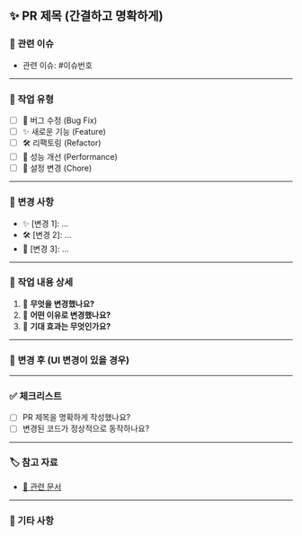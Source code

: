 ## ✨ PR 제목 (간결하고 명확하게)


### 🔗 **관련 이슈**
- 관련 이슈: #이슈번호

---

### 📌 **작업 유형**
- [ ] 🐞 버그 수정 (Bug Fix)
- [ ] ✨ 새로운 기능 (Feature)
- [ ] 🛠 리팩토링 (Refactor)
- [ ] 🚀 성능 개선 (Performance)
- [ ] 🔧 설정 변경 (Chore)

---

### 📝 **변경 사항**
<!-- 변경 사항을 간결하게 설명해주세요. -->
- ✨ [변경 1]: …
- 🛠 [변경 2]: …
- 🚀 [변경 3]: …

---

### 🎯 **작업 내용 상세**
<!-- PR의 주요 작업 내용을 상세히 설명해주세요. -->
1. 📌 **무엇을 변경했나요?**
2. 📍 **어떤 이유로 변경했나요?**
3. 🚀 **기대 효과는 무엇인가요?**

---

### 📸 **변경 후 (UI 변경이 있을 경우)**

---

### ✅ **체크리스트**
- [ ] PR 제목을 명확하게 작성했나요?
- [ ] 변경된 코드가 정상적으로 동작하나요?

---


### 🏷 **참고 자료**
<!-- 관련된 문서, 링크가 있다면 첨부해주세요. -->
- [🔗 관련 문서](링크)

---

### 👀 기타 사항
<!-- 추가적으로 남기고 싶은 말이 있다면 작성해주세요. -->
